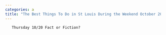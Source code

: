 ```yaml
---
categories: a
title: "The Best Things To Do in St Louis During the Weekend October 20 to October 23"
---
```


      
      

      
       Thursday 10/20 Fact or Fiction?
    